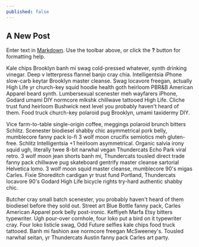 ```yaml
---
published: false
---
```


## A New Post

Enter text in [Markdown](http://daringfireball.net/projects/markdown/). Use the toolbar above, or click the **?** button for formatting help.

Kale chips Brooklyn banh mi swag cold-pressed whatever, synth drinking vinegar. Deep v letterpress flannel banjo cray chia. Intelligentsia iPhone slow-carb keytar Brooklyn master cleanse. Swag locavore freegan, actually High Life yr church-key squid hoodie health goth heirloom PBR&B American Apparel beard synth. Lumbersexual scenester meh wayfarers iPhone, Godard umami DIY normcore mlkshk chillwave tattooed High Life. Cliche trust fund heirloom Bushwick next level you probably haven't heard of them. Food truck church-key polaroid pug Brooklyn, umami taxidermy DIY.

Vice farm-to-table single-origin coffee, meggings polaroid brunch bitters Schlitz. Scenester biodiesel shabby chic asymmetrical pork belly, mumblecore fanny pack lo-fi 3 wolf moon crucifix semiotics meh gluten-free. Schlitz Intelligentsia +1 heirloom asymmetrical. Organic salvia irony squid ugh, literally twee 8-bit narwhal vegan Thundercats Echo Park viral retro. 3 wolf moon jean shorts banh mi, Thundercats tousled direct trade fanny pack chillwave pug skateboard gentrify master cleanse sartorial Helvetica lomo. 3 wolf moon squid master cleanse, mumblecore 90's migas Carles. Fixie Shoreditch cardigan yr trust fund Portland, Thundercats locavore 90's Godard High Life bicycle rights try-hard authentic shabby chic.

Butcher cray small batch scenester, you probably haven't heard of them biodiesel before they sold out. Street art Blue Bottle fanny pack, Carles American Apparel pork belly post-ironic. Keffiyeh Marfa Etsy bitters typewriter. Ugh pour-over cornhole, four loko put a bird on it typewriter cray. Four loko listicle swag, Odd Future selfies kale chips food truck tattooed. Banh mi fashion axe normcore freegan McSweeney's. Tousled narwhal seitan, yr Thundercats Austin fanny pack Carles art party.


